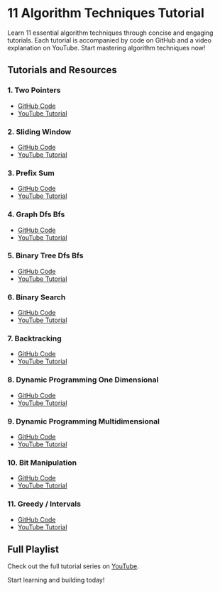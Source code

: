 # 11 Algorithm Techniques Tutorial

Learn 11 essential algorithm techniques through concise and engaging tutorials. Each tutorial is accompanied by code on GitHub and a video explanation on YouTube. Start mastering algorithm techniques now!

## Tutorials and Resources

### 1. Two Pointers
- [GitHub Code](https://github.com/Kodla-devs/11-algorithm-techniques-in-11-days/tree/main/day_1_two_pointers)
- [YouTube Tutorial](https://www.youtube.com/watch?v=2ccbL2cTQ8c&list=PLh9tR6B_Q32onJJsTAW5qSKs7FTyC0-Xw&index=2)

### 2. Sliding Window
- [GitHub Code](https://github.com/Kodla-devs/11-algorithm-techniques-in-11-days/tree/main/day_2_sliding_window)
- [YouTube Tutorial](https://www.youtube.com/watch?v=TXODI-mno28&list=PLh9tR6B_Q32onJJsTAW5qSKs7FTyC0-Xw&index=3)

### 3. Prefix Sum
- [GitHub Code](https://github.com/Kodla-devs/11-algorithm-techniques-in-11-days/tree/main/day_3_prefix_sum)
- [YouTube Tutorial](https://www.youtube.com/watch?v=e-pn5NcIIFE&list=PLh9tR6B_Q32onJJsTAW5qSKs7FTyC0-Xw&index=4)

### 4. Graph Dfs Bfs
- [GitHub Code](https://github.com/Kodla-devs/11-algorithm-techniques-in-11-days/tree/main/day_4_graphs_dfs_bfs)
- [YouTube Tutorial](https://www.youtube.com/watch?v=uoLiVuavhvQ&list=PLh9tR6B_Q32onJJsTAW5qSKs7FTyC0-Xw&index=5)

### 5. Binary Tree Dfs Bfs
- [GitHub Code](https://github.com/Kodla-devs/11-algorithm-techniques-in-11-days/tree/main/day_5_binary_tree_dfs_bfs)
- [YouTube Tutorial](https://www.youtube.com/watch?v=7w4kalZn2q4&list=PLh9tR6B_Q32onJJsTAW5qSKs7FTyC0-Xw&index=6)

### 6. Binary Search
- [GitHub Code](https://github.com/Kodla-devs/11-algorithm-techniques-in-11-days/tree/main/day_6_binary_search)
- [YouTube Tutorial](https://www.youtube.com/watch?v=tbFXaRQK_4c&list=PLh9tR6B_Q32onJJsTAW5qSKs7FTyC0-Xw&index=7)

### 7. Backtracking
- [GitHub Code](https://github.com/Kodla-devs/11-algorithm-techniques-in-11-days/tree/main/day_7_backtracking)
- [YouTube Tutorial](https://www.youtube.com/watch?v=JggORiWLhQI&list=PLh9tR6B_Q32onJJsTAW5qSKs7FTyC0-Xw&index=8)

### 8. Dynamic Programming One Dimensional
- [GitHub Code](https://github.com/Kodla-devs/11-algorithm-techniques-in-11-days/tree/main/day_8_dp_1d)
- [YouTube Tutorial](https://www.youtube.com/watch?v=cnjXIwS41MI&list=PLh9tR6B_Q32onJJsTAW5qSKs7FTyC0-Xw&index=9)

### 9. Dynamic Programming Multidimensional
- [GitHub Code](https://github.com/Kodla-devs/11-algorithm-techniques-in-11-days/tree/main/day_9_dp_multidimensional)
- [YouTube Tutorial](https://www.youtube.com/watch?v=bcebb2EMxAc&list=PLh9tR6B_Q32onJJsTAW5qSKs7FTyC0-Xw&index=10)

### 10. Bit Manipulation
- [GitHub Code](https://github.com/Kodla-devs/11-algorithm-techniques-in-11-days/tree/main/day_10_bit_manipulation)
- [YouTube Tutorial](https://www.youtube.com/watch?v=4-jdPAcNilo&list=PLh9tR6B_Q32onJJsTAW5qSKs7FTyC0-Xw&index=11)

### 11. Greedy / Intervals
- [GitHub Code](https://github.com/Kodla-devs/11-algorithm-techniques-in-11-days/tree/main/day_11_greedy_and_intervals)
- [YouTube Tutorial](https://www.youtube.com/watch?v=9_tHUNrW24k&list=PLh9tR6B_Q32onJJsTAW5qSKs7FTyC0-Xw&index=12)

## Full Playlist
Check out the full tutorial series on [YouTube](https://www.youtube.com/playlist?list=PLh9tR6B_Q32onJJsTAW5qSKs7FTyC0-Xw).

Start learning and building today!
